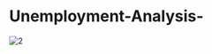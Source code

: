 # Unemployment-Analysis-

![2](https://user-images.githubusercontent.com/129214817/231817791-9d454102-e607-4318-a34d-f71b46c8ea32.png)
